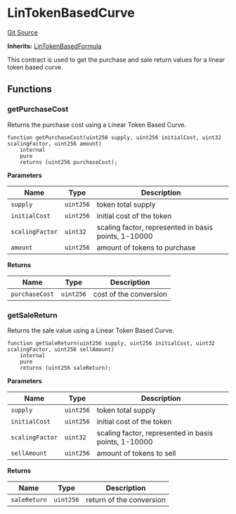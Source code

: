 # LinTokenBasedCurve
[Git Source](https://github.com/dustinstacy/boncurs/blob/7928cae257b46ede89b50d06eaae18601fcd0340/contracts/linear/LinTokenBasedCurve.sol)

**Inherits:**
[LinTokenBasedFormula](/contracts/linear/utils/LinTokenBasedFormula.sol/abstract.LinTokenBasedFormula.md)

This contract is used to get the purchase and sale return values for a linear token based curve.


## Functions
### getPurchaseCost

Returns the purchase cost using a Linear Token Based Curve.


```solidity
function getPurchaseCost(uint256 supply, uint256 initialCost, uint32 scalingFactor, uint256 amount)
    internal
    pure
    returns (uint256 purchaseCost);
```
**Parameters**

|Name|Type|Description|
|----|----|-----------|
|`supply`|`uint256`|token total supply|
|`initialCost`|`uint256`|initial cost of the token|
|`scalingFactor`|`uint32`|scaling factor, represented in basis points, 1-10000|
|`amount`|`uint256`|amount of tokens to purchase|

**Returns**

|Name|Type|Description|
|----|----|-----------|
|`purchaseCost`|`uint256`|cost of the conversion|


### getSaleReturn

Returns the sale value using a Linear Token Based Curve.


```solidity
function getSaleReturn(uint256 supply, uint256 initialCost, uint32 scalingFactor, uint256 sellAmount)
    internal
    pure
    returns (uint256 saleReturn);
```
**Parameters**

|Name|Type|Description|
|----|----|-----------|
|`supply`|`uint256`|token total supply|
|`initialCost`|`uint256`|initial cost of the token|
|`scalingFactor`|`uint32`|scaling factor, represented in basis points, 1-10000|
|`sellAmount`|`uint256`|amount of tokens to sell|

**Returns**

|Name|Type|Description|
|----|----|-----------|
|`saleReturn`|`uint256`|return of the conversion|


